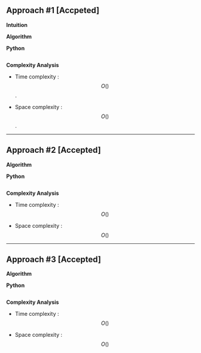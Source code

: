 ## Approach #1 [Accpeted]

**Intuition**



**Algorithm**

**Python**

```python

```

**Complexity Analysis**

* Time complexity : $$O()$$.


* Space complexity : $$O()$$.
---
## Approach #2  [Accepted]

**Algorithm**



**Python**

```python

```

**Complexity Analysis**

* Time complexity : $$O()$$

* Space complexity : $$O()$$
    
---
## Approach #3  [Accepted]

**Algorithm**



**Python**

```python

```

**Complexity Analysis**

* Time complexity : $$O()$$

* Space complexity : $$O()$$
    